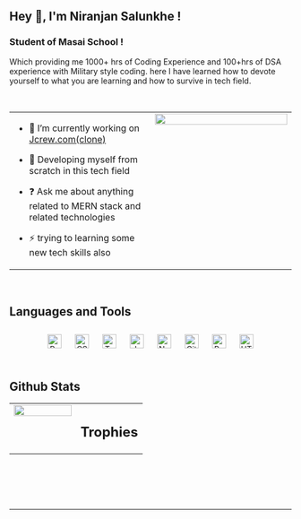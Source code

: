 ## Hey 👋, I'm Niranjan Salunkhe !  
  



### Student of Masai School !  
Which providing me 1000+ hrs of Coding Experience and 100+hrs of DSA experience with Military style coding. here I have learned how to devote yourself to what you are learning and how to survive in tech field.  
  

<br/>  


<table><tr><td valign="top" width="50%">

- 🔭 I’m currently working on [Jcrew.com(clone)](https://github.com/nsalunkhe/honorable-furniture-4728)  
  

- 🌱 Developing myself from scratch in this  tech field  
  

- ❓ Ask me about anything related to MERN stack and related technologies  
  

- ⚡ trying to learning some new tech skills also  


</td><td valign="top" width="50%">

<div align="center">
<img src="https://rishavanand.github.io/static/images/greetings.gif" align="center" style="width: 100%" />
</div>  


</td></tr></table>  

<br/>  


## Languages and Tools  
<div align="center">  
<a href="https://reactjs.org/" target="_blank"><img style="margin: 10px" src="https://profilinator.rishav.dev/skills-assets/react-original-wordmark.svg" alt="React" height="25" /></a>  
<a href="https://www.w3schools.com/css/" target="_blank"><img style="margin: 10px" src="https://profilinator.rishav.dev/skills-assets/css3-original-wordmark.svg" alt="CSS3" height="25" /></a>  
<a href="https://www.typescriptlang.org/" target="_blank"><img style="margin: 10px" src="https://profilinator.rishav.dev/skills-assets/typescript-original.svg" alt="TypeScript" height="25" /></a>  
<a href="https://www.javascript.com/" target="_blank"><img style="margin: 10px" src="https://profilinator.rishav.dev/skills-assets/javascript-original.svg" alt="JavaScript" height="25" /></a>  
<a href="https://nodejs.org/" target="_blank"><img style="margin: 10px" src="https://profilinator.rishav.dev/skills-assets/nodejs-original-wordmark.svg" alt="Node.js" height="25" /></a>  
<a href="https://github.com/" target="_blank"><img style="margin: 10px" src="https://profilinator.rishav.dev/skills-assets/git-scm-icon.svg" alt="Git" height="25" /></a>  
<a href="https://redux.js.org/" target="_blank"><img style="margin: 10px" src="https://profilinator.rishav.dev/skills-assets/redux-original.svg" alt="Redux" height="25" /></a>  
<a href="https://en.wikipedia.org/wiki/HTML5" target="_blank"><img style="margin: 10px" src="https://profilinator.rishav.dev/skills-assets/html5-original-wordmark.svg" alt="HTML5" height="25" /></a>  
</div>  

<br/>  


## Github Stats  
<table><tr><td valign="top" width="50%">

<img src="https://github-readme-stats.vercel.app/api?username=nsalunkhe&show_icons=true&count_private=true&hide_border=true" align="left" style="width: 100%" />

</td><td valign="top" width="50%">


## Trophies
<!--   <p align="left"> <a href="https://github.com/ryo-ma/github-profile-trophy"><img src="https://github-profile-trophy.vercel.app/?username=nsalunkhe&theme=buddhism&no-frame=true&no-bg=true&margin-w=4" alt="nsalunkhe" /></a> </p> -->
</td></tr></table>  

<br/>  

<!--   <a href="http://www.github.com/nsalunkhe"><img src="https://activity-graph.herokuapp.com/graph?username=nsalunkhe&bg_color=0D1117&color=74bde0&line=4a8db7&point=FFFFFF&hide_border=true&" alt="GitHub Commits Graph" /></a>
 -->
<br/>  
   

<br/>  


<br />

----

